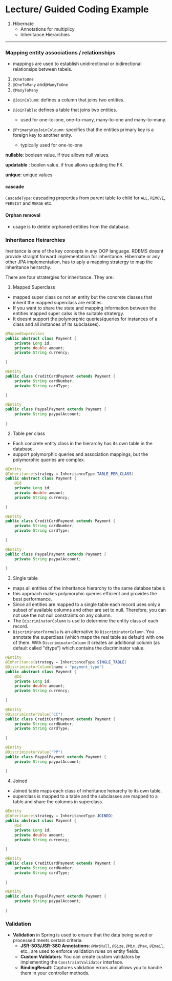 # Lecture/ Guided Coding Example

1. Hibernate
    - Annotations for multiplicy
    - Inheritance Hierarchies
---

### Mapping entity associations / relationships

- mappings are used to establish unidirectional or bidirectional relationsips between tabels.


1. `@OneToOne`
2. `@OneToMany` and`@ManyToOne`
3. `@ManyToMany`

- `@JoinColumn`: defines a column that joins two entities.

- `@JoinTable`: defines a table that joins two entities.

  - used for one-to-one, one-to-many, many-to-one and many-to-many.

- `@PrimaryKeyJoinColoumn`: specifies that the entities primary key is a foreign key to another enity.

  - typically used for one-to-one


**nullable**: boolean value. if true allows null values.

**updatable** : boolen value. if true allows updating the FK.

**unique**: unique values

#### cascade

`CascadeType`: cascading properties from parent table to  child for `ALL`, `REMOVE`, `PERSIST` and `MERGE` etc.

#### Orphan removal

- usage is to delete orphaned entities from the database.

### Inheritance Heirarchies

Ineritance is one of the key concepts in any OOP language. RDBMS doesnt provide straight forward implementation for inheritance. Hibernate or any other JPA implementation, has to aply a mapping stratergy to map the inheritance heirarchy.

There are four stratergies for inheritance. They are:

1. Mapped Superclass

- mapped super class os not an entity but the concrete classes that inherit the mapped superclass are entities.
- If you want to share the state and mapping information between the entities mapped super calss is the suitable stratergy.
- It doesnt support the polymorphic queries(queries for instances of a class and all instances of its subclasses).


```java
@MappedSuperclass
public abstract class Payment {
    private Long id;
    private double amount;
    private String currency;
    
}

@Entity
public class CreditCardPayment extends Payment {
    private String cardNumber;
    private String cardType;
    
}

@Entity
public class PaypalPayment extends Payment {
    private String paypalAccount;
    
}
```
2. Table per class 

- Each concrete entity class in the hierarchy has its own table in the database.
- support polymorphic queries and association mappings, but the polymorphic queries are complex.


```java
@Entity
@Inheritance(strategy = InheritanceType.TABLE_PER_CLASS)
public abstract class Payment {
    @Id
    private Long id;
    private double amount;
    private String currency;
    
}

@Entity
public class CreditCardPayment extends Payment {
    private String cardNumber;
    private String cardType;
    
}

@Entity
public class PaypalPayment extends Payment {
    private String paypalAccount;
    
}

```


3. Single table

- maps all entities of the inheritance hierarchy to the same databse tabels
- this approach makes polymorphic queries efficient and provides the best performance.
- Since all entities are mapped to a single table each record uses only a subset of available columns and other are set to null. Therefore, you can not use the not null constraints on any column.
- The `DiscriminatorColumn` is usd to determine the entity class of each record.
- `DiscriminatorFormula` is an alternative to `DiscriminatorColumn`. You annotate the superclass (which maps the real table as default) with one of them. With `DiscriminatorColumn` it creates an additional column (as default called "dtype") which contains the discriminator value.


```java
@Entity
@Inheritance(strategy = InheritanceType.SINGLE_TABLE)
@DiscriminatorColumn(name = "payment_type")
public abstract class Payment {
    @Id
    private Long id;
    private double amount;
    private String currency;
    
}

@Entity
@DiscriminatorValue("CC")
public class CreditCardPayment extends Payment {
    private String cardNumber;
    private String cardType;
    
}

@Entity
@DiscriminatorValue("PP")
public class PaypalPayment extends Payment {
    private String paypalAccount;
    
}
```


4. Joined

- Joined table maps each class of inheritance heirarchy to its own table.
- superclass is mapped to a table and the subclasses are mapped to a table and share the columns in superclass.

```java
@Entity
@Inheritance(strategy = InheritanceType.JOINED)
public abstract class Payment {
    @Id
    private Long id;
    private double amount;
    private String currency;
    
}

@Entity
public class CreditCardPayment extends Payment {
    private String cardNumber;
    private String cardType;
    
}

@Entity
public class PaypalPayment extends Payment {
    private String paypalAccount;
    
}
```

### Validation

- **Validation** in Spring is used to ensure that the data being saved or processed meets certain criteria.
  - **JSR-303/JSR-380 Annotations**: `@NotNull`, `@Size`, `@Min`, `@Max`, `@Email`, etc., are used to enforce validation rules on entity fields.
  - **Custom Validators**: You can create custom validators by implementing the `ConstraintValidator` interface.
  - **BindingResult**: Captures validation errors and allows you to handle them in your controller methods.





